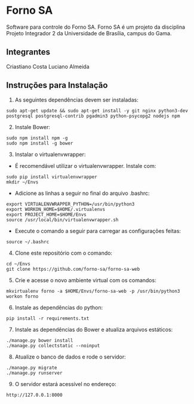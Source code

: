 Forno SA
========
Software para controle do Forno SA. Forno SA é um projeto da disciplina Projeto
Integrador 2 da Universidade de Brasília, campus do Gama.

Integrantes
-----------

Criastiano Costa
Luciano Almeida

Instruções para Instalação
--------------------------

1. As seguintes dependências devem ser instaladas:
```
sudo apt-get update && sudo apt-get install -y git nginx python3-dev postgresql postgresql-contrib pgadmin3 python-psycopg2 nodejs npm
```

2. Instale Bower:
```
sudo npm install npm -g
sudo npm install -g bower
```

3. Instalar o virtualenvwrapper:
* É recomendável utilizar o virtualenvwrapper. Instale com:
```
sudo pip install virtualenvwrapper
mkdir ~/Envs
```

* Adicione as linhas a seguir no final do arquivo .bashrc:
```
export VIRTUALENVWRAPPER_PYTHON=/usr/bin/python3
export WORKON_HOME=$HOME/.virtualenvs
export PROJECT_HOME=$HOME/Envs
source /usr/local/bin/virtualenvwrapper.sh
```

* Execute o comando a seguir para carregar as configurações feitas:
```
source ~/.bashrc
```

4. Clone este repositório com o comando:
```
cd ~/Envs
git clone https://github.com/forno-sa/forno-sa-web
```

5. Crie e acesse o novo ambiente virtual com os comandos:
```
mkvirtualenv forno -a $HOME/Envs/forno-sa-web -p /usr/bin/python3
workon forno
```

6. Instale as dependências do python:
```
pip install -r requirements.txt
```

7. Instale as dependências do Bower e atualiza arquivos estáticos:
```
./manage.py bower install
./manage.py collectstatic --noinput
```

8. Atualize o banco de dados e rode o servidor:
```
./manage.py migrate
./manage.py runserver
```

9. O servidor estará acessível no endereço:
```
http://127.0.0.1:8000
```